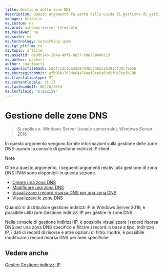 ```yaml
---
title: Gestione delle zone DNS
description: Questo argomento fa parte della Guida di gestione di gestione indirizzi IP (IPAM) in Windows Server 2016.
manager: brianlic
ms.custom: na
ms.prod: windows-server-threshold
ms.reviewer: na
ms.suite: na
ms.technology: networking-ipam
ms.tgt_pltfrm: na
ms.topic: article
ms.assetid: de3dc14b-164a-49f1-8a57-b9e788046c23
ms.author: pashort
author: shortpatti
ms.openlocfilehash: 52df71dc3662d08704bd746b529201cf30cf9e58
ms.sourcegitcommit: afb0602767de64a76aaf9ce6a60d2f0e78efb78b
ms.translationtype: MT
ms.contentlocale: it-IT
ms.lasthandoff: 06/20/2019
ms.locfileid: "67282159"
---
```

# <a name="dns-zone-management"></a>Gestione delle zone DNS

>Si applica a: Windows Server (canale semestrale), Windows Server 2016

In questo argomento vengono fornite informazioni sulla gestione delle zone DNS usando la console di gestione indirizzi IP client.  
  
> [!NOTE]  
> Oltre a questo argomento, i seguenti argomenti relativi alla gestione di zona DNS IPAM sono disponibili in questa sezione.  
>   
> -   [Creare una zona DNS](../../technologies/ipam/Create-a-DNS-Zone.md)  
> -   [Modificare una zona DNS](../../technologies/ipam/Edit-a-DNS-Zone.md)  
> -   [Visualizzare i record risorsa DNS per una zona DNS](../../technologies/ipam/View-DNS-Resource-Records-for-a-DNS-Zone.md)  
> -   [Visualizzare le zone DNS](../../technologies/ipam/View-DNS-Zones.md)  
  
Quando si distribuisce gestione indirizzi IP in Windows Server 2016, è possibile utilizzare Gestione indirizzi IP per gestire le zone DNS.  
  
Nella console di gestione indirizzi IP, è possibile visualizzare i record risorsa DNS per una zona DNS specifico e filtrare i record in base a tipo, indirizzo IP, i dati di record di risorse e altre opzioni di filtro. Inoltre, è possibile modificare i record risorsa DNS per aree specifiche  
  
## <a name="see-also"></a>Vedere anche  
[Gestire Gestione indirizzi IP](Manage-IPAM.md)  
  


